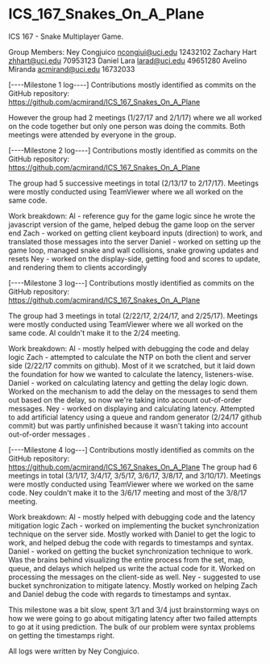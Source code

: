 # ICS_167_Snakes_On_A_Plane
ICS 167 - Snake Multiplayer Game.

Group Members:
Ney Congjuico     ncongjui@uci.edu    12432102
Zachary Hart      zhhart@uci.edu      70953123
Daniel Lara       larad@uci.edu       49651280
Avelino Miranda   acmirand@uci.edu    16732033

[----Milestone 1 log----]
Contributions mostly identified as commits on the GitHub repository:
https://github.com/acmirand/ICS_167_Snakes_On_A_Plane

However the group had 2 meetings (1/27/17 and 2/1/17) where we all worked on
the code together but only one person was doing the commits. Both meetings were
attended by everyone in the group.

[----Milestone 2 log----]
Contributions mostly identified as commits on the GitHub repository:
https://github.com/acmirand/ICS_167_Snakes_On_A_Plane

The group had 5 successive meetings in total (2/13/17 to 2/17/17). Meetings
were mostly conducted using TeamViewer where we all worked on the same code.

Work breakdown:
Al - reference guy for the game logic since he wrote the javascript version of
     the game, helped debug the game loop on the server end
Zach - worked on getting client keyboard inputs (direction) to work, and
       translated those messages into the server
Daniel - worked on setting up the game loop, managed snake and wall collisions,
         snake growing updates and resets
Ney - worked on the display-side, getting food and scores to update, and
      rendering them to clients accordingly

[----Milestone 3 log---]
Contributions mostly identified as commits on the GitHub repository:
https://github.com/acmirand/ICS_167_Snakes_On_A_Plane

The group had 3 meetings in total (2/22/17, 2/24/17, and 2/25/17). Meetings
were mostly conducted using TeamViewer where we all worked on the same code.
Al couldn't make it to the 2/24 meeting.

Work breakdown:
Al - mostly helped with debugging the code and delay logic
Zach - attempted to calculate the NTP on both the client and server side
(2/22/17 commits on github). Most of it we scratched, but it laid down the
foundation for how we wanted to calculate the latency, listeners-wise.
Daniel - worked on calculating latency and getting the delay logic down. Worked
on the mechanism to add the delay on the messages to send them out based on the
delay, so now we're taking into account out-of-order messages.
Ney - worked on displaying and calculating latency. Attempted to add artificial
latency using a queue and random generator (2/24/17 github commit) but was
partly unfinished because it wasn't taking into account out-of-order messages .

[----Milestone 4 log---]
Contributions mostly identified as commits on the GitHub repository:
https://github.com/acmirand/ICS_167_Snakes_On_A_Plane
The group had 6 meetings in total (3/1/17, 3/4/17, 3/5/17, 3/6/17, 3/8/17, and
3/10/17). Meetings were mostly conducted using TeamViewer where we worked on
the same code. Ney couldn't make it to the 3/6/17 meeting and most of the
3/8/17 meeting.

Work breakdown:
Al - mostly helped with debugging code and the latency mitigation logic
Zach - worked on implementing the bucket synchronization technique on the server
side. Mostly worked with Daniel to get the logic to work, and helped debug the
code with regards to timestamps and syntax.
Daniel - worked on getting the bucket synchronization technique to work. Was the
brains behind visualizing the entire process from the set, map, queue, and
delays which helped us write the actual code for it. Worked on processing the
messages on the client-side as well.
Ney - suggested to use bucket synchronization to mitigate latency. Mostly worked
on helping Zach and Daniel debug the code with regards to timestamps and syntax.

This milestone was a bit slow, spent 3/1 and 3/4 just brainstorming ways on how
we were going to go about mitigating latency after two failed attempts to go at
it using prediction. The bulk of our problem were syntax problems on getting the
timestamps right.

All logs were written by Ney Congjuico.
